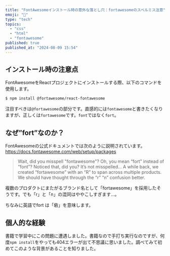 ```yaml
---
title: "FontAwesomeインストール時の意外な落とし穴：fortawesomeのスペルミス注意"
emoji: "👋"
type: "tech"
topics:
  - "css"
  - "html"
  - "fontawesome"
published: true
published_at: "2024-08-09 15:54"
---
```


## インストール時の注意点
FontAwesomeをReactプロジェクトにインストールする際、以下のコマンドを使用します。
```bash
$ npm install @fortawesome/react-fontawesome
```
注目すべきは`@fortawesome`の部分です。直感的には`fontawesome`と書きたくなりますが、正しくは`fortawesome`です。`font`ではなく`fort`。

## なぜ”fort”なのか？
FontAwesomeの公式ドキュメントでは次のように説明されています。https://docs.fontawesome.com/web/setup/packages

>Wait, did you misspell "fontawesome"?
Oh, you mean “fort” instead of “font”? Noticed that, did you? It’s not misspelled… A while back, we created “fortawesome” with an “R” to span across multiple products. We should have thought through the “r” “n” confusion better.

複数のプロダクトにまたがるブランド名として「fortawesome」を採用したそうです。でも「r」と「n」の混同はややこしすぎます…。

ちなみに英語でfort は「砦」を意味します。

## 個人的な経験
書籍で学習中にこの問題に遭遇しました。書籍なので手打ち実行なのですが、何度`npm install`をやっても404エラーが出て不思議に思いました。調べてみて初めてこのような背景があることを知りました。